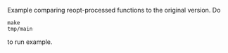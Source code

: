 Example comparing reopt-processed functions to the original version. Do

    make
    tmp/main

to run example.
